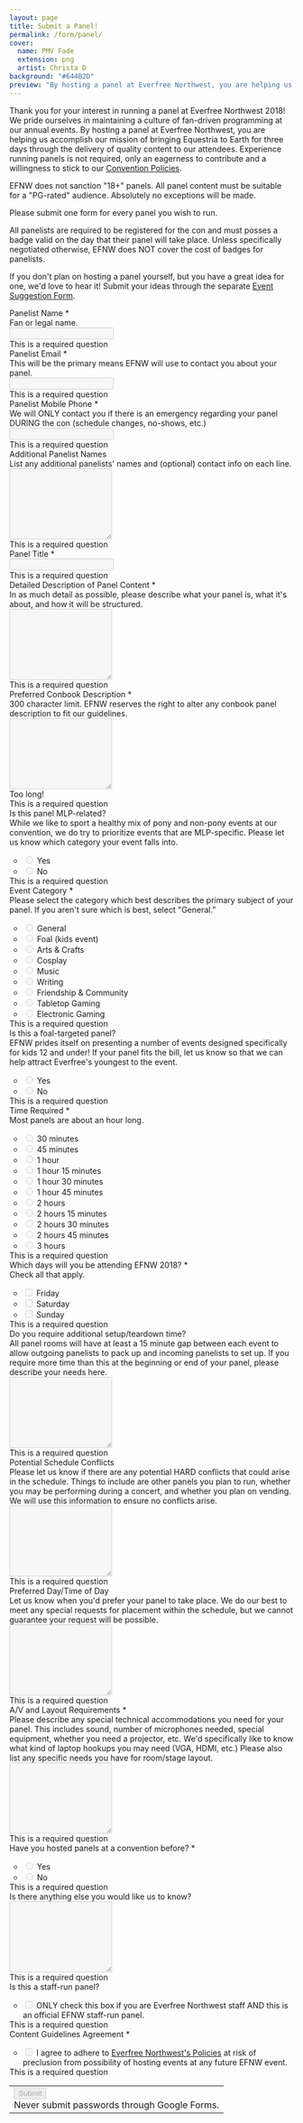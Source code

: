 ```yaml
---
layout: page
title: Submit a Panel!
permalink: /form/panel/
cover:
  name: PMV Fade
  extension: png
  artist: Christa D
background: "#644B2D"
preview: "By hosting a panel at Everfree Northwest, you are helping us accomplish our mission of bringing Equestria to Earth for three days through the delivery of quality content to our attendees."
---
```


Thank you for your interest in running a panel at Everfree Northwest 2018! We pride ourselves in maintaining a culture of fan-driven programming at our annual events. By hosting a panel at Everfree Northwest, you are helping us accomplish our mission of bringing Equestria to Earth for three days through the delivery of quality content to our attendees. Experience running panels is not required, only an eagerness to contribute and a willingness to stick to our [Convention Policies](/about/policy/).

EFNW does not sanction "18+" panels. All panel content must be suitable for a "PG-rated" audience. Absolutely no exceptions will be made.

Please submit one form for every panel you wish to run.

All panelists are required to be registered for the con and must posses a badge valid on the day that their panel will take place. Unless specifically negotiated otherwise, EFNW does NOT cover the cost of badges for panelists.

If you don't plan on hosting a panel yourself, but you have a great idea for one, we'd love to hear it! Submit your ideas through the separate [Event Suggestion Form](/form/events/).

<form action="https://docs.google.com/forms/d/e/1FAIpQLSdQi1wLTyF7XwpPGBsAI-JwZl9Gln80dstNNS4CFVz4iQRaCg/formResponse" method="POST" id="ss-form" target="_self" autocomplete="on" onsubmit=""><ol role="list" class="ss-question-list" style="padding-left: 0;">

<div class="ss-form-question errorbox-good" role="listitem">
<div dir="auto" class="ss-item ss-item-required ss-text"><div class="ss-form-entry">
<label class="ss-q-item-label" for="entry_2027239957"><div class="ss-q-title">Panelist Name
<label for="itemView.getDomIdToLabel()" aria-label="(Required field)"></label>
<span class="ss-required-asterisk" aria-hidden="true">*</span></div>
<div class="ss-q-help ss-secondary-text" dir="auto">Fan or legal name.</div></label>

<input disabled name="entry.2027239957" value="" class="ss-q-short" id="entry_2027239957" dir="auto" aria-label="Panelist Name Fan or legal name. " aria-required="true" required="" title="" type="text">
<div class="error-message" id="204016125_errorMessage"></div>
<div class="required-message">This is a required question</div>
</div></div></div> <div class="ss-form-question errorbox-good" role="listitem">
<div dir="auto" class="ss-item ss-item-required ss-text"><div class="ss-form-entry">
<label class="ss-q-item-label" for="entry_538395060"><div class="ss-q-title">Panelist Email
<label for="itemView.getDomIdToLabel()" aria-label="(Required field)"></label>
<span class="ss-required-asterisk" aria-hidden="true">*</span></div>
<div class="ss-q-help ss-secondary-text" dir="auto">This will be the primary means EFNW will use to contact you about your panel.</div></label>

<input disabled name="entry.538395060" value="" class="ss-q-short" id="entry_538395060" dir="auto" aria-label="Panelist Email This will be the primary means EFNW will use to contact you about your panel. " aria-required="true" required="" title="" type="email">
<div class="error-message" id="1629840008_errorMessage"></div>
<div class="required-message">This is a required question</div>
</div></div></div> <div class="ss-form-question errorbox-good" role="listitem">
<div dir="auto" class="ss-item ss-item-required ss-text"><div class="ss-form-entry">
<label class="ss-q-item-label" for="entry_1653383138"><div class="ss-q-title">Panelist Mobile Phone
<label for="itemView.getDomIdToLabel()" aria-label="(Required field)"></label>
<span class="ss-required-asterisk" aria-hidden="true">*</span></div>
<div class="ss-q-help ss-secondary-text" dir="auto">We will ONLY contact you if there is an emergency regarding your panel DURING the con (schedule changes, no-shows, etc.)</div></label>

<input disabled name="entry.1653383138" value="" class="ss-q-short" id="entry_1653383138" dir="auto" aria-label="Panelist Mobile Phone We will ONLY contact you if there is an emergency regarding your panel DURING the con (schedule changes, no-shows, etc.) " aria-required="true" required="" title="" type="phone">
<div class="error-message" id="307537414_errorMessage"></div>
<div class="required-message">This is a required question</div>
</div></div></div> <div class="ss-form-question errorbox-good" role="listitem">
<div dir="auto" class="ss-item  ss-paragraph-text"><div class="ss-form-entry">
<label class="ss-q-item-label" for="entry_919500637"><div class="ss-q-title">Additional Panelist Names
</div>
<div class="ss-q-help ss-secondary-text" dir="auto">List any additional panelists' names and (optional) contact info on each line.</div></label>

<textarea disabled name="entry.919500637" rows="8" cols="0" class="ss-q-long" id="entry_919500637" dir="auto" aria-label="Additional Panelist Names List any additional panelists' names and (optional) contact info on each line. "></textarea>
<div class="error-message" id="662567133_errorMessage"></div>
<div class="required-message">This is a required question</div>
</div></div></div> <div class="ss-form-question errorbox-good" role="listitem">
<div dir="auto" class="ss-item ss-item-required ss-text"><div class="ss-form-entry">
<label class="ss-q-item-label" for="entry_1761521594"><div class="ss-q-title">Panel Title
<label for="itemView.getDomIdToLabel()" aria-label="(Required field)"></label>
<span class="ss-required-asterisk" aria-hidden="true">*</span></div>
<div class="ss-q-help ss-secondary-text" dir="auto"></div></label>

<input disabled name="entry.1761521594" value="" class="ss-q-short" id="entry_1761521594" dir="auto" aria-label="Panel Title  " aria-required="true" required="" title="" type="text">
<div class="error-message" id="1120403977_errorMessage"></div>
<div class="required-message">This is a required question</div>
</div></div></div> <div class="ss-form-question errorbox-good" role="listitem">
<div dir="auto" class="ss-item ss-item-required ss-paragraph-text"><div class="ss-form-entry">
<label class="ss-q-item-label" for="entry_665045762"><div class="ss-q-title">Detailed Description of Panel Content
<label for="itemView.getDomIdToLabel()" aria-label="(Required field)"></label>
<span class="ss-required-asterisk" aria-hidden="true">*</span></div>
<div class="ss-q-help ss-secondary-text" dir="auto">In as much detail as possible, please describe what your panel is, what it's about, and how it will be structured.</div></label>

<textarea disabled name="entry.665045762" rows="8" cols="0" class="ss-q-long" id="entry_665045762" dir="auto" aria-label="Detailed Description of Panel Content In as much detail as possible, please describe what your panel is, what it's about, and how it will be structured. " aria-required="true" required=""></textarea>
<div class="error-message" id="1846510506_errorMessage"></div>
<div class="required-message">This is a required question</div>
</div></div></div> <div class="ss-form-question errorbox-good" role="listitem">
<div dir="auto" class="ss-item ss-item-required ss-paragraph-text"><div class="ss-form-entry">
<label class="ss-q-item-label" for="entry_1310360872"><div class="ss-q-title">Preferred Conbook Description
<label for="itemView.getDomIdToLabel()" aria-label="(Required field)"></label>
<span class="ss-required-asterisk" aria-hidden="true">*</span></div>
<div class="ss-q-help ss-secondary-text" dir="auto">300 character limit. EFNW reserves the right to alter any conbook panel description to fit our guidelines.</div></label>

<textarea disabled name="entry.1310360872" rows="8" cols="0" class="ss-q-long" id="entry_1310360872" dir="auto" aria-label="Preferred Conbook Description 300 character limit. EFNW reserves the right to alter any conbook panel description to fit our guidelines. Too long!" aria-required="true" required=""></textarea>
<div class="error-message" id="1844823556_errorMessage">Too long!</div>
<div class="required-message">This is a required question</div>
</div></div></div> <div class="ss-form-question errorbox-good" role="listitem">
<div dir="auto" class="ss-item  ss-radio"><div class="ss-form-entry">
<label class="ss-q-item-label" for="entry_1505361675"><div class="ss-q-title">Is this panel MLP-related?
</div>
<div class="ss-q-help ss-secondary-text" dir="auto">While we like to sport a healthy mix of pony and non-pony events at our convention, we do try to prioritize events that are MLP-specific. Please let us know which category your event falls into.</div></label>


<ul class="ss-choices" role="radiogroup" aria-label="Is this panel MLP-related? While we like to sport a healthy mix of pony and non-pony events at our convention, we do try to prioritize events that are MLP-specific. Please let us know which category your event falls into. "><li class="ss-choice-item">
<label><span class="ss-choice-item-control goog-inline-block"><input disabled name="entry.524998462" value="Yes" id="group_524998462_1" role="radio" class="ss-q-radio" aria-label="Yes" type="radio"></span>
<span class="ss-choice-label">Yes</span>
</label></li> <li class="ss-choice-item">
<label><span class="ss-choice-item-control goog-inline-block"><input disabled name="entry.524998462" value="No" id="group_524998462_2" role="radio" class="ss-q-radio" aria-label="No" type="radio"></span>
<span class="ss-choice-label">No</span>
</label></li></ul>
<div class="error-message" id="1505361675_errorMessage"></div>
<div class="required-message">This is a required question</div></div></div></div> <div class="ss-form-question errorbox-good" role="listitem">
<div dir="auto" class="ss-item ss-item-required ss-radio"><div class="ss-form-entry">
<label class="ss-q-item-label" for="entry_1724600642"><div class="ss-q-title">Event Category
<label for="itemView.getDomIdToLabel()" aria-label="(Required field)"></label>
<span class="ss-required-asterisk" aria-hidden="true">*</span></div>
<div class="ss-q-help ss-secondary-text" dir="auto">Please select the category which best describes the primary subject of your panel. If you aren't sure which is best, select "General."</div></label>


<ul class="ss-choices" role="radiogroup" aria-label="Event Category Please select the category which best describes the primary subject of your panel. If you aren't sure which is best, select &quot;General.&quot; "><li class="ss-choice-item">
<label><span class="ss-choice-item-control goog-inline-block"><input disabled name="entry.445208219" value="General" id="group_445208219_1" role="radio" class="ss-q-radio" aria-label="General" required="" aria-required="true" type="radio"></span>
<span class="ss-choice-label">General</span>
</label></li> <li class="ss-choice-item">
<label><span class="ss-choice-item-control goog-inline-block"><input disabled name="entry.445208219" value="Foal (kids event)" id="group_445208219_2" role="radio" class="ss-q-radio" aria-label="Foal (kids event)" required="" aria-required="true" type="radio"></span>
<span class="ss-choice-label">Foal (kids event)</span>
</label></li> <li class="ss-choice-item">
<label><span class="ss-choice-item-control goog-inline-block"><input disabled name="entry.445208219" value="Arts &amp; Crafts" id="group_445208219_3" role="radio" class="ss-q-radio" aria-label="Arts &amp; Crafts" required="" aria-required="true" type="radio"></span>
<span class="ss-choice-label">Arts &amp; Crafts</span>
</label></li> <li class="ss-choice-item">
<label><span class="ss-choice-item-control goog-inline-block"><input disabled name="entry.445208219" value="Cosplay" id="group_445208219_4" role="radio" class="ss-q-radio" aria-label="Cosplay" required="" aria-required="true" type="radio"></span>
<span class="ss-choice-label">Cosplay</span>
</label></li> <li class="ss-choice-item">
<label><span class="ss-choice-item-control goog-inline-block"><input disabled name="entry.445208219" value="Music" id="group_445208219_5" role="radio" class="ss-q-radio" aria-label="Music" required="" aria-required="true" type="radio"></span>
<span class="ss-choice-label">Music</span>
</label></li> <li class="ss-choice-item">
<label><span class="ss-choice-item-control goog-inline-block"><input disabled name="entry.445208219" value="Writing" id="group_445208219_6" role="radio" class="ss-q-radio" aria-label="Writing" required="" aria-required="true" type="radio"></span>
<span class="ss-choice-label">Writing</span>
</label></li> <li class="ss-choice-item">
<label><span class="ss-choice-item-control goog-inline-block"><input disabled name="entry.445208219" value="Friendship &amp; Community" id="group_445208219_7" role="radio" class="ss-q-radio" aria-label="Friendship &amp; Community" required="" aria-required="true" type="radio"></span>
<span class="ss-choice-label">Friendship &amp; Community</span>
</label></li> <li class="ss-choice-item">
<label><span class="ss-choice-item-control goog-inline-block"><input disabled name="entry.445208219" value="Tabletop Gaming" id="group_445208219_8" role="radio" class="ss-q-radio" aria-label="Tabletop Gaming" required="" aria-required="true" type="radio"></span>
<span class="ss-choice-label">Tabletop Gaming</span>
</label></li> <li class="ss-choice-item">
<label><span class="ss-choice-item-control goog-inline-block"><input disabled name="entry.445208219" value="Electronic Gaming" id="group_445208219_9" role="radio" class="ss-q-radio" aria-label="Electronic Gaming" required="" aria-required="true" type="radio"></span>
<span class="ss-choice-label">Electronic Gaming</span>
</label></li></ul>
<div class="error-message" id="1724600642_errorMessage"></div>
<div class="required-message">This is a required question</div></div></div></div> <div class="ss-form-question errorbox-good" role="listitem">
<div dir="auto" class="ss-item  ss-radio"><div class="ss-form-entry">
<label class="ss-q-item-label" for="entry_1073810884"><div class="ss-q-title">Is this a foal-targeted panel?
</div>
<div class="ss-q-help ss-secondary-text" dir="auto">EFNW prides itself on presenting a number of events designed specifically for kids 12 and under! If your panel fits the bill, let us know so that we can help attract Everfree's youngest to the event.</div></label>


<ul class="ss-choices" role="radiogroup" aria-label="Is this a foal-targeted panel? EFNW prides itself on presenting a number of events designed specifically for kids 12 and under! If your panel fits the bill, let us know so that we can help attract Everfree's youngest to the event. "><li class="ss-choice-item">
<label><span class="ss-choice-item-control goog-inline-block"><input disabled name="entry.1646743670" value="Yes" id="group_1646743670_1" role="radio" class="ss-q-radio" aria-label="Yes" type="radio"></span>
<span class="ss-choice-label">Yes</span>
</label></li> <li class="ss-choice-item">
<label><span class="ss-choice-item-control goog-inline-block"><input disabled name="entry.1646743670" value="No" id="group_1646743670_2" role="radio" class="ss-q-radio" aria-label="No" type="radio"></span>
<span class="ss-choice-label">No</span>
</label></li></ul>
<div class="error-message" id="1073810884_errorMessage"></div>
<div class="required-message">This is a required question</div></div></div></div> <div class="ss-form-question errorbox-good" role="listitem">
<div dir="auto" class="ss-item ss-item-required ss-radio"><div class="ss-form-entry">
<label class="ss-q-item-label" for="entry_1405394421"><div class="ss-q-title">Time Required
<label for="itemView.getDomIdToLabel()" aria-label="(Required field)"></label>
<span class="ss-required-asterisk" aria-hidden="true">*</span></div>
<div class="ss-q-help ss-secondary-text" dir="auto">Most panels are about an hour long.</div></label>


<ul class="ss-choices" role="radiogroup" aria-label="Time Required Most panels are about an hour long. "><li class="ss-choice-item">
<label><span class="ss-choice-item-control goog-inline-block"><input disabled name="entry.1103391436" value="30 minutes" id="group_1103391436_1" role="radio" class="ss-q-radio" aria-label="30 minutes" required="" aria-required="true" type="radio"></span>
<span class="ss-choice-label">30 minutes</span>
</label></li> <li class="ss-choice-item">
<label><span class="ss-choice-item-control goog-inline-block"><input disabled name="entry.1103391436" value="45 minutes" id="group_1103391436_2" role="radio" class="ss-q-radio" aria-label="45 minutes" required="" aria-required="true" type="radio"></span>
<span class="ss-choice-label">45 minutes</span>
</label></li> <li class="ss-choice-item">
<label><span class="ss-choice-item-control goog-inline-block"><input disabled name="entry.1103391436" value="1 hour" id="group_1103391436_3" role="radio" class="ss-q-radio" aria-label="1 hour" required="" aria-required="true" type="radio"></span>
<span class="ss-choice-label">1 hour</span>
</label></li> <li class="ss-choice-item">
<label><span class="ss-choice-item-control goog-inline-block"><input disabled name="entry.1103391436" value="1 hour 15 minutes" id="group_1103391436_4" role="radio" class="ss-q-radio" aria-label="1 hour 15 minutes" required="" aria-required="true" type="radio"></span>
<span class="ss-choice-label">1 hour 15 minutes</span>
</label></li> <li class="ss-choice-item">
<label><span class="ss-choice-item-control goog-inline-block"><input disabled name="entry.1103391436" value="1 hour 30 minutes" id="group_1103391436_5" role="radio" class="ss-q-radio" aria-label="1 hour 30 minutes" required="" aria-required="true" type="radio"></span>
<span class="ss-choice-label">1 hour 30 minutes</span>
</label></li> <li class="ss-choice-item">
<label><span class="ss-choice-item-control goog-inline-block"><input disabled name="entry.1103391436" value="1 hour 45 minutes" id="group_1103391436_6" role="radio" class="ss-q-radio" aria-label="1 hour 45 minutes" required="" aria-required="true" type="radio"></span>
<span class="ss-choice-label">1 hour 45 minutes</span>
</label></li> <li class="ss-choice-item">
<label><span class="ss-choice-item-control goog-inline-block"><input disabled name="entry.1103391436" value="2 hours" id="group_1103391436_7" role="radio" class="ss-q-radio" aria-label="2 hours" required="" aria-required="true" type="radio"></span>
<span class="ss-choice-label">2 hours</span>
</label></li> <li class="ss-choice-item">
<label><span class="ss-choice-item-control goog-inline-block"><input disabled name="entry.1103391436" value="2 hours 15 minutes" id="group_1103391436_8" role="radio" class="ss-q-radio" aria-label="2 hours 15 minutes" required="" aria-required="true" type="radio"></span>
<span class="ss-choice-label">2 hours 15 minutes</span>
</label></li> <li class="ss-choice-item">
<label><span class="ss-choice-item-control goog-inline-block"><input disabled name="entry.1103391436" value="2 hours 30 minutes" id="group_1103391436_9" role="radio" class="ss-q-radio" aria-label="2 hours 30 minutes" required="" aria-required="true" type="radio"></span>
<span class="ss-choice-label">2 hours 30 minutes</span>
</label></li> <li class="ss-choice-item">
<label><span class="ss-choice-item-control goog-inline-block"><input disabled name="entry.1103391436" value="2 hours 45 minutes" id="group_1103391436_10" role="radio" class="ss-q-radio" aria-label="2 hours 45 minutes" required="" aria-required="true" type="radio"></span>
<span class="ss-choice-label">2 hours 45 minutes</span>
</label></li> <li class="ss-choice-item">
<label><span class="ss-choice-item-control goog-inline-block"><input disabled name="entry.1103391436" value="3 hours" id="group_1103391436_11" role="radio" class="ss-q-radio" aria-label="3 hours" required="" aria-required="true" type="radio"></span>
<span class="ss-choice-label">3 hours</span>
</label></li></ul>
<div class="error-message" id="1405394421_errorMessage"></div>
<div class="required-message">This is a required question</div></div></div></div> <div class="ss-form-question errorbox-good" role="listitem">
<div dir="auto" class="ss-item ss-item-required ss-checkbox"><div class="ss-form-entry">
<label class="ss-q-item-label" for="entry_1295740243"><div class="ss-q-title">Which days will you be attending EFNW 2018?
<label for="itemView.getDomIdToLabel()" aria-label="(Required field)"></label>
<span class="ss-required-asterisk" aria-hidden="true">*</span></div>
<div class="ss-q-help ss-secondary-text" dir="auto">Check all that apply.</div></label>


<ul class="ss-choices ss-choices-required" role="group" aria-label="Which days will you be attending EFNW 2018? Check all that apply. "><li class="ss-choice-item">
<label><span class="ss-choice-item-control goog-inline-block"><input disabled name="entry.96229271" value="Friday" id="group_96229271_1" role="checkbox" class="ss-q-checkbox" aria-required="true" type="checkbox"></span>
<span class="ss-choice-label">Friday</span>
</label></li> <li class="ss-choice-item">
<label><span class="ss-choice-item-control goog-inline-block"><input disabled name="entry.96229271" value="Saturday" id="group_96229271_2" role="checkbox" class="ss-q-checkbox" aria-required="true" type="checkbox"></span>
<span class="ss-choice-label">Saturday</span>
</label></li> <li class="ss-choice-item">
<label><span class="ss-choice-item-control goog-inline-block"><input disabled name="entry.96229271" value="Sunday" id="group_96229271_3" role="checkbox" class="ss-q-checkbox" aria-required="true" type="checkbox"></span>
<span class="ss-choice-label">Sunday</span>
</label></li></ul>
<div class="error-message" id="1295740243_errorMessage"></div>
<div class="required-message">This is a required question</div></div></div></div> <div class="ss-form-question errorbox-good" role="listitem">
<div dir="auto" class="ss-item  ss-paragraph-text"><div class="ss-form-entry">
<label class="ss-q-item-label" for="entry_735023744"><div class="ss-q-title">Do you require additional setup/teardown time?
</div>
<div class="ss-q-help ss-secondary-text" dir="auto">All panel rooms will have at least a 15 minute gap between each event to allow outgoing panelists to pack up and incoming panelists to set up. If you require more time than this at the beginning or end of your panel, please describe your needs here.</div></label>

<textarea disabled name="entry.735023744" rows="8" cols="0" class="ss-q-long" id="entry_735023744" dir="auto" aria-label="Do you require additional setup/teardown time? All panel rooms will have at least a 15 minute gap between each event to allow outgoing panelists to pack up and incoming panelists to set up. If you require more time than this at the beginning or end of your panel, please describe your needs here. "></textarea>
<div class="error-message" id="239877812_errorMessage"></div>
<div class="required-message">This is a required question</div>
</div></div></div> <div class="ss-form-question errorbox-good" role="listitem">
<div dir="auto" class="ss-item  ss-paragraph-text"><div class="ss-form-entry">
<label class="ss-q-item-label" for="entry_1727194103"><div class="ss-q-title">Potential Schedule Conflicts
</div>
<div class="ss-q-help ss-secondary-text" dir="auto">Please let us know if there are any potential HARD conflicts that could arise in the schedule. Things to include are other panels you plan to run, whether you may be performing during a concert, and whether you plan on vending. We will use this information to ensure no conflicts arise.</div></label>

<textarea disabled name="entry.1727194103" rows="8" cols="0" class="ss-q-long" id="entry_1727194103" dir="auto" aria-label="Potential Schedule Conflicts Please let us know if there are any potential HARD conflicts that could arise in the schedule. Things to include are other panels you plan to run, whether you may be performing during a concert, and whether you plan on vending. We will use this information to ensure no conflicts arise. "></textarea>
<div class="error-message" id="1509626695_errorMessage"></div>
<div class="required-message">This is a required question</div>
</div></div></div> <div class="ss-form-question errorbox-good" role="listitem">
<div dir="auto" class="ss-item  ss-paragraph-text"><div class="ss-form-entry">
<label class="ss-q-item-label" for="entry_958680244"><div class="ss-q-title">Preferred Day/Time of Day
</div>
<div class="ss-q-help ss-secondary-text" dir="auto">Let us know when you'd prefer your panel to take place. We do our best to meet any special requests for placement within the schedule, but we cannot guarantee your request will be possible.</div></label>

<textarea disabled name="entry.958680244" rows="8" cols="0" class="ss-q-long" id="entry_958680244" dir="auto" aria-label="Preferred Day/Time of Day Let us know when you'd prefer your panel to take place. We do our best to meet any special requests for placement within the schedule, but we cannot guarantee your request will be possible. "></textarea>
<div class="error-message" id="1058002925_errorMessage"></div>
<div class="required-message">This is a required question</div>
</div></div></div> <div class="ss-form-question errorbox-good" role="listitem">
<div dir="auto" class="ss-item ss-item-required ss-paragraph-text"><div class="ss-form-entry">
<label class="ss-q-item-label" for="entry_1814065274"><div class="ss-q-title">A/V and Layout Requirements
<label for="itemView.getDomIdToLabel()" aria-label="(Required field)"></label>
<span class="ss-required-asterisk" aria-hidden="true">*</span></div>
<div class="ss-q-help ss-secondary-text" dir="auto">Please describe any special technical accommodations you need for your panel. This includes sound, number of microphones needed, special equipment, whether you need a projector, etc. We'd specifically like to know what kind of laptop hookups you may need (VGA, HDMI, etc.) Please also list any specific needs you have for room/stage layout.</div></label>

<textarea disabled name="entry.1814065274" rows="8" cols="0" class="ss-q-long" id="entry_1814065274" dir="auto" aria-label="A/V and Layout Requirements Please describe any special technical accommodations you need for your panel. This includes sound, number of microphones needed, special equipment, whether you need a projector, etc. We'd specifically like to know what kind of laptop hookups you may need (VGA, HDMI, etc.) Please also list any specific needs you have for room/stage layout. " aria-required="true" required=""></textarea>
<div class="error-message" id="262997096_errorMessage"></div>
<div class="required-message">This is a required question</div>
</div></div></div> <div class="ss-form-question errorbox-good" role="listitem">
<div dir="auto" class="ss-item ss-item-required ss-radio"><div class="ss-form-entry">
<label class="ss-q-item-label" for="entry_1746077630"><div class="ss-q-title">Have you hosted panels at a convention before?
<label for="itemView.getDomIdToLabel()" aria-label="(Required field)"></label>
<span class="ss-required-asterisk" aria-hidden="true">*</span></div>
<div class="ss-q-help ss-secondary-text" dir="auto"></div></label>


<ul class="ss-choices" role="radiogroup" aria-label="Have you hosted panels at a convention before?  "><li class="ss-choice-item">
<label><span class="ss-choice-item-control goog-inline-block"><input disabled name="entry.254978003" value="Yes" id="group_254978003_1" role="radio" class="ss-q-radio" aria-label="Yes" required="" aria-required="true" type="radio"></span>
<span class="ss-choice-label">Yes</span>
</label></li> <li class="ss-choice-item">
<label><span class="ss-choice-item-control goog-inline-block"><input disabled name="entry.254978003" value="No" id="group_254978003_2" role="radio" class="ss-q-radio" aria-label="No" required="" aria-required="true" type="radio"></span>
<span class="ss-choice-label">No</span>
</label></li></ul>
<div class="error-message" id="1746077630_errorMessage"></div>
<div class="required-message">This is a required question</div></div></div></div> <div class="ss-form-question errorbox-good" role="listitem">
<div dir="auto" class="ss-item  ss-paragraph-text"><div class="ss-form-entry">
<label class="ss-q-item-label" for="entry_1559394399"><div class="ss-q-title">Is there anything else you would like us to know?
</div>
<div class="ss-q-help ss-secondary-text" dir="auto"></div></label>

<textarea disabled name="entry.1559394399" rows="8" cols="0" class="ss-q-long" id="entry_1559394399" dir="auto" aria-label="Is there anything else you would like us to know?  "></textarea>
<div class="error-message" id="1783273992_errorMessage"></div>
<div class="required-message">This is a required question</div>
</div></div></div> <div class="ss-form-question errorbox-good" role="listitem">
<div dir="auto" class="ss-item  ss-checkbox"><div class="ss-form-entry">
<label class="ss-q-item-label" for="entry_674234218"><div class="ss-q-title">Is this a staff-run panel?
</div>
<div class="ss-q-help ss-secondary-text" dir="auto"></div></label>


<ul class="ss-choices" role="group" aria-label="Is this a staff-run panel?  "><li class="ss-choice-item">
<label><span class="ss-choice-item-control goog-inline-block"><input disabled name="entry.1531449506" value="ONLY check this box if you are Everfree Northwest staff AND this is an official EFNW staff-run panel." id="group_1531449506_1" role="checkbox" class="ss-q-checkbox" type="checkbox"></span>
<span class="ss-choice-label">ONLY check this box if you are Everfree Northwest staff AND this is an official EFNW staff-run panel.</span>
</label></li></ul>
<div class="error-message" id="674234218_errorMessage"></div>
<div class="required-message">This is a required question</div></div></div></div> <div class="ss-form-question errorbox-good" role="listitem">
<div dir="auto" class="ss-item ss-item-required ss-checkbox"><div class="ss-form-entry">
<label class="ss-q-item-label" for="entry_771090111"><div class="ss-q-title">Content Guidelines Agreement
<label for="itemView.getDomIdToLabel()" aria-label="(Required field)"></label>
<span class="ss-required-asterisk" aria-hidden="true">*</span></div>
<div class="ss-q-help ss-secondary-text" dir="auto"></div></label>


<ul class="ss-choices ss-choices-required" role="group" aria-label="Content Guidelines Agreement  "><li class="ss-choice-item">
<label><span class="ss-choice-item-control goog-inline-block"><input disabled name="entry.1518340391" value="I agree to adhere to Everfree Northwest's Policies at risk of preclusion from possibility of hosting events at any future EFNW event." id="group_1518340391_1" role="checkbox" class="ss-q-checkbox" aria-required="true" type="checkbox"></span>
<span class="ss-choice-label">I agree to adhere to <a href="/about/policy">Everfree Northwest's Policies</a> at risk of preclusion from possibility of hosting events at any future EFNW event.</span>
</label></li></ul>
<div class="error-message" id="771090111_errorMessage"></div>
<div class="required-message">This is a required question</div></div></div></div>
<input disabled name="draftResponse" value="[null,null,&quot;2665386556473989478&quot;]
" type="hidden">
<input disabled name="pageHistory" value="0" type="hidden">



<input disabled name="fbzx" value="2665386556473989478" type="hidden">

<div class="ss-item ss-navigate"><table id="navigation-table"><tbody><tr><td class="ss-form-entry goog-inline-block" id="navigation-buttons" dir="ltr">
<input disabled name="submit" value="Submit" id="ss-submit" class="jfk-button jfk-button-action " type="submit">
<div class="ss-password-warning ss-secondary-text">Never submit passwords through Google Forms.</div></td>
</tr></tbody></table></div></ol></form>